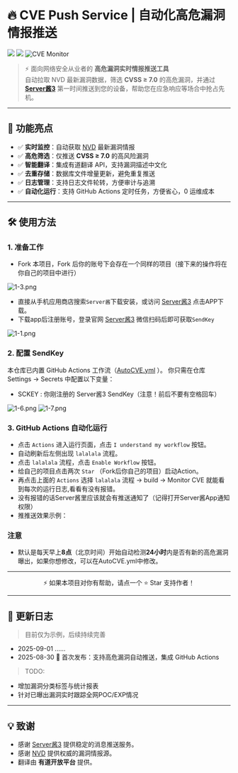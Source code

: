 # 🔥 CVE Push Service | 自动化高危漏洞情报推送

<p align="center">

  <img src="https://img.shields.io/github/stars/hijack1r/CVE_PushService?color=yellow&logo=riseup&logoColor=yellow&style=flat-square"></a>
  <img src="https://img.shields.io/github/forks/hijack1r/CVE_PushService?color=purple&style=flat-square"></a>
  <img src="https://img.shields.io/badge/CVE-PushService-blue?logo=datadog" alt="CVE Monitor">

</p>

> ⚡ 面向网络安全从业者的 **高危漏洞实时情报推送工具**  
> 自动拉取 NVD 最新漏洞数据，筛选 **CVSS ≥ 7.0** 的高危漏洞，并通过 **[Server酱3](https://sc3.ft07.com/)** 第一时间推送到您的设备，帮助您在应急响应等场合中抢占先机。  

---

## 🚀 功能亮点

- ✅ **实时监控**：自动获取 [NVD](https://nvd.nist.gov/) 最新漏洞情报  
- ✅ **高危筛选**：仅推送 **CVSS ≥ 7.0** 的高风险漏洞  
- ✅ **智能翻译**：集成有道翻译 API，支持漏洞描述中文化  
- ✅ **去重存储**：数据库文件增量更新，避免重复推送  
- ✅ **日志管理**：支持日志文件轮转，方便审计与追溯  
- ✅ **自动化运行**：支持 GitHub Actions 定时任务，方便省心，0 运维成本

---

## 🛠️ 使用方法

### 1. 准备工作

- Fork 本项目，Fork 后你的账号下会存在一个同样的项目（接下来的操作将在你自己的项目中进行）

![1-3.png](images/1-3.png)

- 直接从手机应用商店搜索`Server酱`下载安装，或访问 [Server酱3](https://sc3.ft07.com/) 点击APP下载。
- 下载app后注册账号，登录官网 [Server酱3](https://sc3.ft07.com/) 微信扫码后即可获取`SendKey`

![1-1.png](images/1-1.png)

### 2. 配置 SendKey

本仓库已内置 GitHub Actions 工作流（[AutoCVE.yml](./workflows/AutoCVE.yml) ）。
你只需在仓库 Settings → Secrets 中配置以下变量：
- SCKEY : 你刚注册的 Server酱3 SendKey（注意！前后不要有空格回车）

![1-6.png](images/1-6.png)
![1-7.png](images/1-7.png)

### 3. GitHub Actions 自动化运行

- 点击 `Actions` 进入运行页面，点击 `I understand my workflow` 按钮。
- 自动刷新后左侧出现 `lalalala` 流程。
- 点击 `lalalala` 流程，点击 `Enable Workflow` 按钮。
- 给自己的项目点击两次 `Star` （Fork后你自己的项目）启动Action。
- 再点击上面的 `Actions` 选择 `lalalala` 流程 -> build -> Monitor CVE 就能看到每次的运行日志,看看有没有报错。
- 没有报错的话Server酱里应该就会有推送通知了（记得打开Server酱App通知权限）
- 推推送效果示例：


### 注意

- 默认是每天早上**8点**（北京时间）开始自动检测**24小时**内是否有新的高危漏洞曝出，如果你想修改，可以在AutoCVE.yml中修改。

---

<p align="center">⚡ 如果本项目对你有帮助，请点一个 ⭐ Star 支持作者！</p> 

---


## 📅 更新日志

> 目前仅为示例，后续持续完善

- 2025-09-01 ......
- 2025-08-30 🎉 首次发布：支持高危漏洞自动推送，集成 GitHub Actions

> TODO:
- 增加漏洞分类标签与统计报表
- 针对已曝出漏洞实时跟踪全网POC/EXP情况

---

## 💡 致谢

- 感谢 [Server酱3](https://sc3.ft07.com/) 提供稳定的消息推送服务。
- 感谢 [NVD](https://nvd.nist.gov/) 提供权威的漏洞情报源。
- 翻译由 **有道开放平台** 提供。
